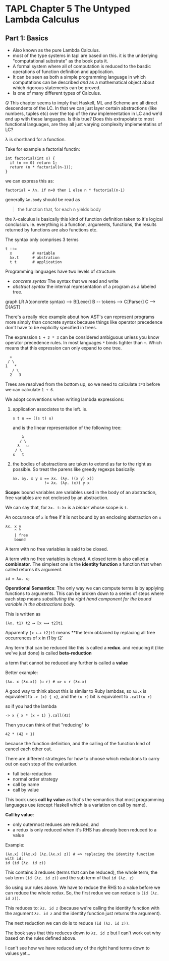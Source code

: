 # TAPL Chapter 5 The Untyped Lambda Calculus

## Part 1: Basics

- Also known as the pure Lambda Calculus.
- most of the type systems in tapl are based on this. it is the underlying
  "computational substrate" as the book puts it.
- A formal system where all of computation is reduced to the basdic operations
  of function definition and application.
- It can be seen as both a simple programming language in which computations can
  be described _and_ as a mathematical object about which rigorous statements
  can be proved.
- Is one of many different types of Calculus.

*Q* This chapter seems to imply that Haskell, ML and Scheme are all direct
descendents of the LC. In that we can just layer certain abstractions (like
numbers, tuples etc) over the top of the raw implementation in LC and we'd end
up with these languages. Is this true? Does this extrapolate to most functional
languages, are they all just varying complexity implementatins of LC?

λ is shorthand for a function.

Take for example a factorial functin:

```
int factorial(int x) {
  if (n == 0) return 1;
  return (n * factorial(n-1));
}
```

we can express this as:

```
factorial = λn. if n=0 then 1 else n * factorial(n-1)
```

generally `λn.body` should be read as

> the function that, for each n yields body

the λ-calculus is basically this kind of function definition taken to it's
logical conclusion. ie. everything is a function, arguments, functions, the
results returned by functions are also functions etc.

The syntax only comprises 3 terms

```
t ::=
  x         # variable
  λx.t      # abstration
  t t       # application
```

Programming languages have two levels of structure:

- *concrete syntax* The syntax that we read and write
- *abstract syntax* the internal representation of a program as a labeled tree.

<div class="mermaid">
graph LR
A(concrete syntax) --> B[Lexer]
B -- tokens --> C[Parser]
C --> D(AST)
</div>

There's a really nice example about how AST's can represent programs more simply
than concrete syntax because things like operator precedence don't have to be
explicitly specified in trees.

The expression `1 + 2 * 3` can be considered ambiguous unless you know operator
precedence rules. In most languages `*` binds tighter than `+`. Which means that
this expression can only expand to one tree.

```
  +
 / \
1   *
   / \
  2   3
```

Trees are resolved from the bottom up, so we need to calculate `2*3` before we
can calculate `1 + 6`.

We adopt conventions when writing lambda expressions:

1. application associates to the left. ie.
   ```
   s t u == ((s t) u)
   ```
   and is the linear representation of the following tree:
   ```
       λ
      / \
     λ   u
    / \
   s   t
   ```

2. the bodies of abstractions are taken to extend as far to the right as
   possible. So treat the parens like greedy regexps basically:

   ```
   λx. λy. x y x == λx. (λy. ((x y) x))
                 != λx. (λy. (x)) y x
   ```

**Scope**: bound variables are variables used in the body of an abstraction,
free variables are not enclosed by an abstraction.

We can say that, for `λx. t`: `λx` is a _binder_ whose scope is `t`.

An occurance of `x` is free if it is not bound by an enclosing abstraction on
`x`

```
λx. x y
    ^ ^
    | free
    bound
 ```

A term with no free variables is said to be closed.

A term with no free variables is _closed_. A closed term is also called a
**combinator**. The simplest one is the **identity function** a function that
when called returns its argument.

```
id = λx. x;
```

**Operational Semantics**: The only way we can compute terms is by applying
functions to arguments. This can be broken down to a series of steps where each
step means _substituting the right hand component for the bound variable in the
abstractions body._

This is written as

```
(λx. t1) t2 ⟶ [x ⟼ t2]t1
```

Apparently `[x ⟼ t2]t1` means **the term obtained by replacing all free
occurrences of x in t1 by t2`

Any term that can be reduced like this is called a **redux**. and reducing it
(like we've just done) is called **beta-reduction**

a term that cannot be reduced any further is called a **value**

Better example:

```
(λx. x (λx.x)) (u r) # => u r (λx.x)
```

A good way to think about this is similar to Ruby lambdas, so `λx.x` is
equivalent to `-> (x) { x}`, and the `(u r)` bit is equivalent to `.call(u r)`

so if you had the lambda

```
-> x { x * (x + 1) }.call(42)
```
Then you can think of that "reducing" to

```
42 * (42 + 1)
```

because the function definition, and the calling of the function kind of cancel
each other out.

There are different strategies for how to choose which reductions to carry out
on each step of the evaluation.

- full beta-reduction
- normal order strategy
- call by name
- call by value

This book uses **call by value** as that's the semantics that most programming
languages use (except Haskell which is a variation on call by name).

**Call by value**:
- only outermost reduxes are reduced, and
- a redux is only reduced when it's RHS has already been reduced to a value

Example:

```
(λx.x) ((λx.x) (λz.(λx.x) z)) # => replacing the identity function with id:
id (id (λz. id z))
```

This contains 3 reduxes (terms that can be reduced), the whole term, the sub
term `(id (λz. id z))` and the sub term of that `id (λz. z)`

So using our rules above. We have to reduce the RHS to a value before we can
reduce the whole redux. So, the first redux we can reduce is `(id (λz. id z))`.

This reduces to: `λz. id z` (because we're calling the identity function with
the argument `λz. id z` and the identity function just returns the argument).

The next reduction we can do is to reduce `(id (λz. id z))`.

The book says that this reduces down to `λz. id z` but I can't work out why
based on the rules defined above.

I can't see how we have reduced any of the right hand terms down to values yet...